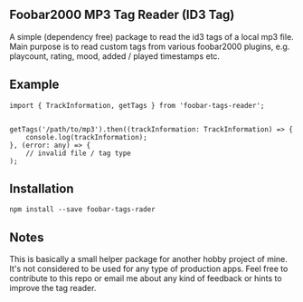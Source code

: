 ## Foobar2000 MP3 Tag Reader (ID3 Tag)

A simple (dependency free) package to read the id3 tags of a local mp3 file. Main purpose is to read custom tags from various foobar2000 plugins, e.g. playcount, rating, mood, added / played timestamps etc.
## Example

```
import { TrackInformation, getTags } from 'foobar-tags-reader';
	

getTags('/path/to/mp3').then((trackInformation: TrackInformation) => {
    console.log(trackInformation);	
}, (error: any) => {
    // invalid file / tag type
);
```

## Installation

```
npm install --save foobar-tags-rader
```

## Notes

This is basically a small helper package for another hobby project of mine. It's not considered to be used for any type of production apps. 
Feel free to contribute to this repo or email me about any kind of feedback or hints to improve the tag reader.
